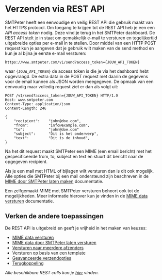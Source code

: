 # Verzenden via REST API

SMTPeter heeft een eenvoudige en veilig REST API die gebruik maakt van het HTTPS 
protocol. Om toegang te krijgen tot de REST API heb je een een *API access token* 
nodig. Deze vind je terug in het SMTPeter dashboard. De REST API stelt je in staat
om gemakkelijk e-mail te versturen en tegelijkertijd uitgebreide opties per e-mail
in te stellen. Door middel van een HTTP POST request kun je aangeven 
dat je gebruik wilt maken van de send method en kun je al bijna je eerste 
e-mail versturen:

```text
https://www.smtpeter.com/v1/send?access_token={JOUW_API_TOKEN}
```
waar `{JOUW_API_TOKEN}` de access token is die je via het dashboard hebt opgevraagd.
De extra data in de POST request met daarin de gegevens voor de email kunnen
als JSON worden meegegeven. De opmaak van een eenvoudig maar volledig request
ziet er dan als volgt uit:

```text
POST /v1/send?access_token={JOUW_API_TOKEN} HTTP/1.0
Host: www.smtpeter.com
Content-Type: application/json
Content-Length: 246

{
    "recipient":    "john@doe.com",
    "from":         "info@example.com",
    "to":           "john@doe.com"
    "subject":      "Dit is het onderwerp",
    "text":         "Dit is de inhoud",
}
```
Na het dit request maakt SMTPeter een MIME (een email bericht) met
het gespecificeerde from, to, subject en text en stuurt dit bericht naar
de opgegeven recipient.

Als je een mail met HTML of bijlagen wilt versturen dan is dit ook mogelijk.
Alle opties die SMTPeter bij een mail ondersteund zijn beschreven in de
[MIME door SMTPeter laten maken](rest-send-json) documentatie.

Een zelfgemaakt MIME met SMTPeter versturen behoort ook tot de mogelijkheden.
Meer informatie hierover kun je vinden in de [MIME data versturen](rest-mime)
documentatie.


## Verken de andere toepassingen

De REST API is uitgebreid en geeft je vrijheid in het maken van keuzes:

* [MIME data versturen](rest-mime)
* [MIME data door SMTPeter laten versturen](rest-send-json)
* [Versturen naar meerdere afzenders](rest-send-multiple-recipients)
* [Versturen op basis van een template](rest-send-template)
* [Geavanceerde verzendopties](rest-send-advanced)
* [Terugkoppeling](rest-api-reaction)

*Alle beschikbare REST calls kun je [hier](all-rest-calls) vinden.*
